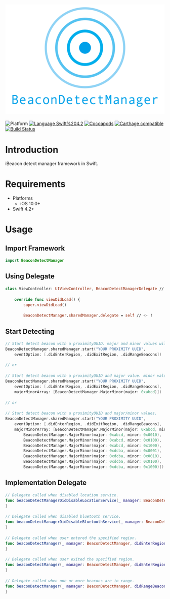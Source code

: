 <img src="https://raw.githubusercontent.com/daisuke-t-jp/BeaconDetectManager/master/images/header.png" width="700"></br>
------
![Platform](https://img.shields.io/badge/Platform-iOS%20%7C%20macOS%20%7C%20tvOS-blue.svg)
[![Language Swift%204.2](https://img.shields.io/badge/Language-Swift%204.2-orange.svg)](https://developer.apple.com/swift)
[![Cocoapods](https://img.shields.io/cocoapods/v/BeaconDetectManager.svg)](https://cocoapods.org/pods/BeaconDetectManager)
[![Carthage compatible](https://img.shields.io/badge/Carthage-compatible-green.svg)](https://github.com/Carthage/Carthage)
[![Build Status](https://travis-ci.org/daisuke-t-jp/BeaconDetectManager.svg?branch=master)](https://travis-ci.org/daisuke-t-jp/BeaconDetectManager)


# Introduction

iBeacon detect manager framework in Swift.


# Requirements
- Platforms
  - iOS 10.0+
- Swift 4.2+


# Usage
## Import Framework

```swift
import BeaconDetectManager
```

## Using Delegate

```swift
class ViewController: UIViewController, BeaconDetectManagerDelegate // <- ! {

    override func viewDidLoad() {
        super.viewDidLoad()

        BeaconDetectManager.sharedManager.delegate = self // <- !
```

## Start Detecting

```swift
// Start detect beacon with a proximityUUID. major and minor values will be wildcarded.
BeaconDetectManager.sharedManager.start("YOUR PROXIMITY UUID",
    eventOption: [.didEnterRegion, .didExitRegion, .didRangeBeacons])
    
// or

// Start detect beacon with a proximityUUID and major value. minor value will be wildcarded.
BeaconDetectManager.sharedManager.start("YOUR PROXIMITY UUID",
    eventOption: [.didEnterRegion, .didExitRegion, .didRangeBeacons],
    majorMinorArray: [BeaconDetectManager.MajorMinor(major: 0xabcd)])

// or

// Start detect beacon with a proximityUUID and major/minor values.
BeaconDetectManager.sharedManager.start("YOUR PROXIMITY UUID",
    eventOption: [.didEnterRegion, .didExitRegion, .didRangeBeacons],
    majorMinorArray: [BeaconDetectManager.MajorMinor(major: 0xabcd, minor: 0x0001),
        BeaconDetectManager.MajorMinor(major: 0xabcd, minor: 0x0010),
        BeaconDetectManager.MajorMinor(major: 0xabcd, minor: 0x0100),
        BeaconDetectManager.MajorMinor(major: 0xabcd, minor: 0x1000),
        BeaconDetectManager.MajorMinor(major: 0xdcba, minor: 0x0001),
        BeaconDetectManager.MajorMinor(major: 0xdcba, minor: 0x0010),
        BeaconDetectManager.MajorMinor(major: 0xdcba, minor: 0x0100),
        BeaconDetectManager.MajorMinor(major: 0xdcba, minor: 0x1000)])
```

## Implementation Delegate
```swift
// Delegate called when disabled location service.
func beaconDetectManagerDidDisableLocationService(_ manager: BeaconDetectManager) {
}

// Delegate called when disabled bluetooth service.
func beaconDetectManagerDidDisableBluetoothService(_ manager: BeaconDetectManager) {
}

// Delegate called when user entered the specified region.
func beaconDetectManager(_ manager: BeaconDetectManager, didEnterRegion region: CLRegion) {
}

// Delegate called when user exited the specified region.
func beaconDetectManager(_ manager: BeaconDetectManager, didEnterRegion region: CLRegion) {
}

// Delegate called when one or more beacons are in range.
func beaconDetectManager(_ manager: BeaconDetectManager, didRangeBeacons beacons: [CLBeacon]) {
}
```
